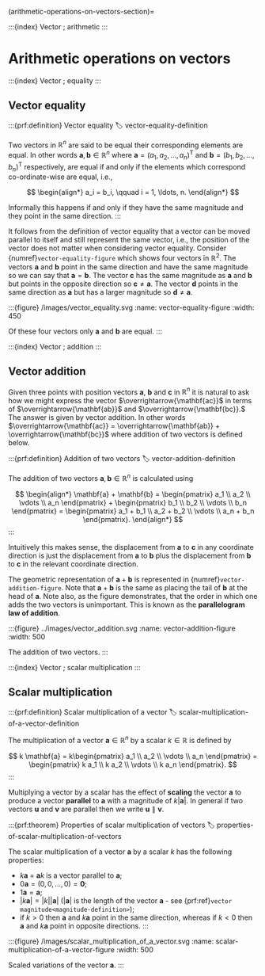 (arithmetic-operations-on-vectors-section)=

:::{index} Vector ; arithmetic
:::

# Arithmetic operations on vectors

:::{index} Vector ; equality
:::

## Vector equality

:::{prf:definition} Vector equality
:label: vector-equality-definition

Two vectors in $\mathbb{R}^n$ are said to be equal their corresponding elements are equal. In other words $\mathbf{a},\mathbf{b}\in \mathbb{R}^n$ where  $\mathbf{a} = (a_1, a_2, \ldots, a_n)^\mathsf{T}$ and $\mathbf{b} = (b_1, b_2, \ldots, b_n)^\mathsf{T}$ respectively, are equal if and only if the elements which correspond co-ordinate-wise are equal, i.e.,

$$ \begin{align*}
    a_i = b_i, \qquad i = 1, \ldots, n.
\end{align*} $$

Informally this happens if and only if they have the same magnitude and they point in the same direction.
:::

It follows from the definition of vector equality that a vector can be moved parallel to itself and still represent the same vector, i.e., the position of the vector does not matter when considering vector equality. Consider {numref}`vector-equality-figure` which shows four vectors in $\mathbb{R}^2$. The vectors $\mathbf{a}$ and $\mathbf{b}$ point in the same direction and have the same magnitude so we can say that $\mathbf{a}=\mathbf{b}$. The vector $\mathbf{c}$ has the same magnitude as $\mathbf{a}$ and $\mathbf{b}$ but points in the opposite direction so $\mathbf{c}\neq \mathbf{a}$. The vector $\mathbf{d}$ points in the same direction as $\mathbf{a}$ but has a larger magnitude so $\mathbf{d} \neq \mathbf{a}$.

:::{figure} /images/vector_equality.svg
:name: vector-equality-figure
:width: 450

Of these four vectors only $\mathbf{a}$ and $\mathbf{b}$ are equal.
:::

:::{index} Vector ; addition
:::

## Vector addition

Given three points with position vectors $\mathbf{a}$, $\mathbf{b}$ and $\mathbf{c}$ in $\mathbb{R}^n$ it is natural to ask how we might express the vector $\overrightarrow{\mathbf{ac}}$ in terms of $\overrightarrow{\mathbf{ab}}$ and $\overrightarrow{\mathbf{bc}}.$ The answer is given by vector addition. In other words $\overrightarrow{\mathbf{ac}} = \overrightarrow{\mathbf{ab}} + \overrightarrow{\mathbf{bc}}$ where addition of two vectors is defined below.

:::{prf:definition} Addition of two vectors
:label: vector-addition-definition

The addition of two vectors $\mathbf{a},\mathbf{b}\in\mathbb{R}^n$ is calculated using

$$ \begin{align*}
    \mathbf{a} + \mathbf{b} = 
    \begin{pmatrix} a_1 \\ a_2 \\ \vdots \\ a_n \end{pmatrix} + 
    \begin{pmatrix} b_1 \\ b_2 \\ \vdots \\ b_n \end{pmatrix} =
    \begin{pmatrix} a_1 + b_1 \\ a_2 + b_2 \\ \vdots \\ a_n + b_n \end{pmatrix}.
\end{align*} $$
:::

Intuitively this makes sense, the displacement from $\mathbf{a}$ to $\mathbf{c}$ in any coordinate direction is just the displacement from $\mathbf{a}$ to $\mathbf{b}$ plus the displacement from $\mathbf{b}$ to $\mathbf{c}$ in the relevant coordinate direction.

The geometric representation of $\mathbf{a}+\mathbf{b}$ is represented in {numref}`vector-addition-figure`. Note that $\mathbf{a}+\mathbf{b}$ is the same as placing the tail of $\mathbf{b}$ at the head of $\mathbf{a}$. Note also, as the figure demonstrates, that the order in which one adds the two vectors is unimportant. This is known as the **parallelogram law of addition**.

:::{figure} ../images/vector_addition.svg
:name: vector-addition-figure
:width: 500

The addition of two vectors.
:::

:::{index} Vector ; scalar multiplication
:::

## Scalar multiplication

:::{prf:definition} Scalar multiplication of a vector
:label: scalar-multiplication-of-a-vector-definition

The multiplication of a vector $\mathbf{a}\in \mathbb{R}^n$ by a scalar $k \in \mathbb{R}$ is defined by

$$ k \mathbf{a} = k\begin{pmatrix} a_1 \\ a_2 \\ \vdots \\ a_n \end{pmatrix} =
\begin{pmatrix} k a_1 \\ k a_2 \\ \vdots \\ k a_n \end{pmatrix}. $$
:::

Multiplying a vector by a scalar has the effect of **scaling** the vector $\mathbf{a}$ to produce a vector **parallel** to $\mathbf{a}$ with a magnitude of $k|\mathbf{a}|$. In general if two vectors $\mathbf{u}$ and $\mathbf{v}$ are parallel then we write $\mathbf{u} \parallel \mathbf{v}$.

:::{prf:theorem} Properties of scalar multiplication of vectors
:label: properties-of-scalar-multiplication-of-vectors

The scalar multiplication of a vector $\mathbf{a}$ by a scalar $k$ has the following properties:

- $k\mathbf{a}$ = $\mathbf{a}k$  is a vector parallel to $\mathbf{a}$;
- $0\mathbf{a} = (0, 0, \ldots, 0) = \mathbf{0}$;
- $1\mathbf{a} = \mathbf{a}$;
- $|k\mathbf{a}| = |k||\mathbf{a}|$ ($|\mathbf{a}|$ is the length of the vector $\mathbf{a}$ - see {prf:ref}`vector magnitude<magnitude-definition>`);
- if $k>0$ then $\mathbf{a}$ and $k\mathbf{a}$ point in the same direction, whereas if $k<0$ then $\mathbf{a}$ and $k\mathbf{a}$ point in opposite directions.
:::

:::{figure} /images/scalar_multiplication_of_a_vector.svg
:name: scalar-multiplication-of-a-vector-figure
:width: 500

Scaled variations of the vector $\mathbf{a}$.
:::

